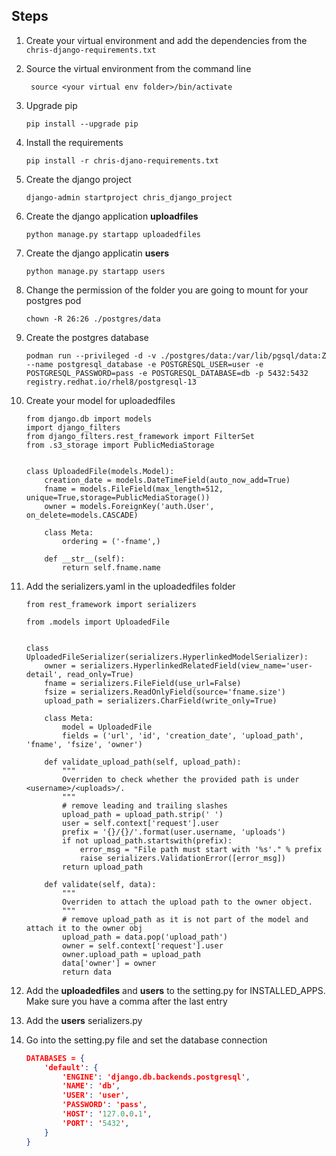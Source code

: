 ## Steps

1. Create your virtual environment and add the dependencies from the `chris-django-requirements.txt`

1. Source the virtual environment from the command line

    ```
     source <your virtual env folder>/bin/activate
    ```

1. Upgrade pip

    ```
    pip install --upgrade pip
    ```

1. Install the requirements

    ```
    pip install -r chris-djano-requirements.txt
    ```

1. Create the django project

    ```
    django-admin startproject chris_django_project
    ```

1. Create the django application **uploadfiles**

    ```
    python manage.py startapp uploadedfiles
    ```

1. Create the django applicatin **users**

    ```
    python manage.py startapp users
    ```

1. Change the permission of the folder you are going to mount for your postgres pod

    ```
    chown -R 26:26 ./postgres/data
    ```

1. Create the postgres database

    ```
    podman run --privileged -d -v ./postgres/data:/var/lib/pgsql/data:Z --name postgresql_database -e POSTGRESQL_USER=user -e POSTGRESQL_PASSWORD=pass -e POSTGRESQL_DATABASE=db -p 5432:5432 registry.redhat.io/rhel8/postgresql-13
    ```

1. Create your model for uploadedfiles

    ```
    from django.db import models
    import django_filters
    from django_filters.rest_framework import FilterSet
    from .s3_storage import PublicMediaStorage
    
    
    class UploadedFile(models.Model):
        creation_date = models.DateTimeField(auto_now_add=True)
        fname = models.FileField(max_length=512, unique=True,storage=PublicMediaStorage())
        owner = models.ForeignKey('auth.User', on_delete=models.CASCADE)
    
        class Meta:
            ordering = ('-fname',)
    
        def __str__(self):
            return self.fname.name
    ```

1. Add the serializers.yaml in the uploadedfiles folder

    ```
    from rest_framework import serializers

    from .models import UploadedFile
    
    
    class UploadedFileSerializer(serializers.HyperlinkedModelSerializer):
        owner = serializers.HyperlinkedRelatedField(view_name='user-detail', read_only=True)
        fname = serializers.FileField(use_url=False)
        fsize = serializers.ReadOnlyField(source='fname.size')
        upload_path = serializers.CharField(write_only=True)
    
        class Meta:
            model = UploadedFile
            fields = ('url', 'id', 'creation_date', 'upload_path', 'fname', 'fsize', 'owner')
    
        def validate_upload_path(self, upload_path):
            """
            Overriden to check whether the provided path is under <username>/<uploads>/.
            """
            # remove leading and trailing slashes
            upload_path = upload_path.strip(' ')
            user = self.context['request'].user
            prefix = '{}/{}/'.format(user.username, 'uploads')
            if not upload_path.startswith(prefix):
                error_msg = "File path must start with '%s'." % prefix
                raise serializers.ValidationError([error_msg])
            return upload_path
    
        def validate(self, data):
            """
            Overriden to attach the upload path to the owner object.
            """
            # remove upload_path as it is not part of the model and attach it to the owner obj
            upload_path = data.pop('upload_path')
            owner = self.context['request'].user
            owner.upload_path = upload_path
            data['owner'] = owner
            return data

    ```

1. Add the **uploadedfiles** and **users** to the setting.py for INSTALLED_APPS. Make sure you have a comma after
the last entry

1. Add the **users** serializers.py

  

1. Go into the setting.py file and set the database connection

    ```json
    DATABASES = {
        'default': {
            'ENGINE': 'django.db.backends.postgresql',
            'NAME': 'db',                      
            'USER': 'user',
            'PASSWORD': 'pass',
            'HOST': '127.0.0.1',
            'PORT': '5432',
        }
    }
    ```